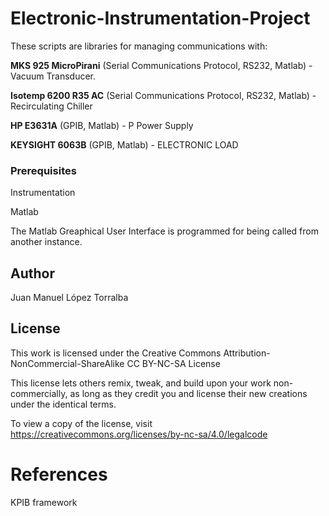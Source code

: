 # Electronic-Instrumentation-Project

These scripts are libraries for managing communications with:

**MKS 925 MicroPirani** (Serial Communications Protocol, RS232, Matlab) - Vacuum Transducer.

**Isotemp 6200 R35 AC** (Serial Communications Protocol, RS232, Matlab) - Recirculating Chiller

**HP E3631A** (GPIB, Matlab) - P Power Supply

**KEYSIGHT 6063B** (GPIB, Matlab) - ELECTRONIC LOAD

### Prerequisites

Instrumentation

Matlab

The Matlab Greaphical User Interface is programmed for being called from another instance.

## Author

Juan Manuel López Torralba

## License

This work is licensed under the Creative Commons Attribution-NonCommercial-ShareAlike CC BY-NC-SA License

This license lets others remix, tweak, and build upon your work non-commercially, as long as they credit you and license their new creations under the identical terms.

To view a copy of the license, visit https://creativecommons.org/licenses/by-nc-sa/4.0/legalcode

# References

KPIB framework

